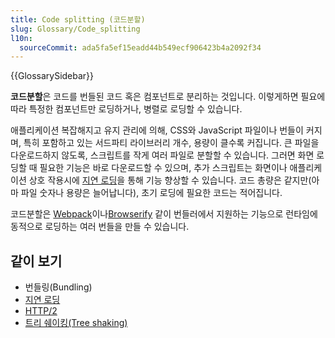 ```yaml
---
title: Code splitting (코드분할)
slug: Glossary/Code_splitting
l10n:
  sourceCommit: ada5fa5ef15eadd44b549ecf906423b4a2092f34
---
```


{{GlossarySidebar}}

**코드분할**은 코드를 번들된 코드 혹은 컴포넌트로 분리하는 것입니다. 이렇게하면 필요에 따라 특정한 컴포넌트만 로딩하거나, 병렬로 로딩할 수 있습니다.

애플리케이션 복잡해지고 유지 관리에 의해, CSS와 JavaScript 파일이나 번들이 커지며, 특히 포함하고 있는 서드파티 라이브러리 개수, 용량이 클수록 커집니다. 큰 파일을 다운로드하지 않도록, 스크립트를 작게 여러 파일로 분할할 수 있습니다. 그러면 화면 로딩할 때 필요한 기능은 바로 다운로드할 수 있으며, 추가 스크립트는 화면이나 애플리케이션 상호 작용시에 [지연 로딩](/ko/docs/Glossary/Lazy_load)을 통해 기능 향상할 수 있습니다. 코드 총량은 같지만(아마 파일 숫자나 용량은 늘어납니다), 초기 로딩에 필요한 코드는 적어집니다.

코드분할은 [Webpack](https://webpack.js.org/)이나[Browserify](http://browserify.org/) 같이 번들러에서 지원하는 기능으로 런타임에 동적으로 로딩하는 여러 번들을 만들 수 있습니다.

## 같이 보기

- 번들링(Bundling)
- [지연 로딩](/ko/docs/Web/Performance/Lazy_loading)
- [HTTP/2](/ko/docs/Glossary/HTTP_2)
- [트리 쉐이킹(Tree shaking)](/ko/docs/Glossary/Tree_shaking)
